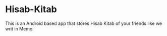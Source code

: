 # Hisab-Kitab
This is an Android based app that stores Hisab Kitab of your friends like we writ in Memo.
